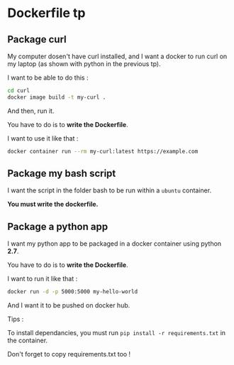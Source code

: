# Dockerfile tp

## Package curl

My computer dosen't have curl installed, and I want a docker to run curl on my laptop (as shown with python in the previous tp).

I want to be able to do this :

```bash
cd curl
docker image build -t my-curl .
```

And then, run it.

You have to do is to **write the Dockerfile**.

I want to use it like that : 

```bash
docker container run --rm my-curl:latest https://example.com
```

## Package my bash script

I want the script in the folder bash to be run within a `ubuntu` container.

**You must write the dockerfile.**


## Package a python app

I want my python app to be packaged in a docker container using python **2.7**.

You have to do is to **write the Dockerfile**.

I want to run it like that : 

```bash
docker run -d -p 5000:5000 my-hello-world
```

And I want it to be pushed on docker hub.

Tips :

To install dependancies, you must run `pip install -r requirements.txt` in the container.

Don't forget to copy requirements.txt too !
